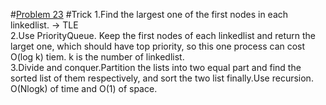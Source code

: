 #[Problem 23](https://leetcode.com/problems/merge-k-sorted-lists/description/)
#Trick
1.Find the largest one of the first nodes in each linkedlist. -> TLE   
2.Use PriorityQueue. Keep the first nodes of each linkedlist and return the larget one, which should have top priority, so this one process can cost O(log k) tiem. k is the number of linkedlist.  
3.Divide and conquer.Partition the lists into two equal part and find the sorted list of them respectively, and sort the two list finally.Use recursion. O(Nlogk) of time and O(1) of space.
